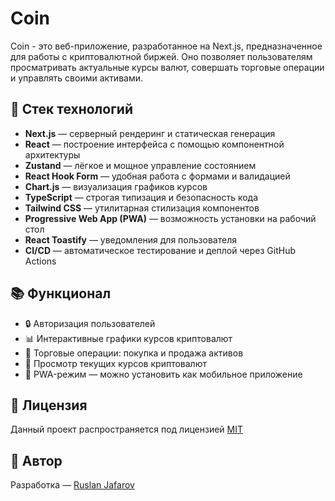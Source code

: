 # Coin

Coin - это веб-приложение, разработанное на Next.js, предназначенное для работы с криптовалютной биржей. Оно позволяет пользователям просматривать актуальные курсы валют, совершать торговые операции и управлять своими активами.

## 🚀 Стек технологий

- **Next.js** — серверный рендеринг и статическая генерация
- **React** — построение интерфейса с помощью компонентной архитектуры
- **Zustand** — лёгкое и мощное управление состоянием
- **React Hook Form** — удобная работа с формами и валидацией
- **Chart.js** — визуализация графиков курсов
- **TypeScript** — строгая типизация и безопасность кода
- **Tailwind CSS** — утилитарная стилизация компонентов
- **Progressive Web App (PWA)** — возможность установки на рабочий стол
- **React Toastify** — уведомления для пользователя
- **CI/CD** — автоматическое тестирование и деплой через GitHub Actions

## 📚 Функционал

- 🔒 Авторизация пользователей
- 📊 Интерактивные графики курсов криптовалют
- 💱 Торговые операции: покупка и продажа активов
- 🧾 Просмотр текущих курсов криптовалют
- 📱 PWA-режим — можно установить как мобильное приложение

## 📄 Лицензия

Данный проект распространяется под лицензией [MIT](https://opensource.org/licenses/MIT)

## 👤 Автор

Разработка — [Ruslan Jafarov](https://github.com/iruslanjafarov)

